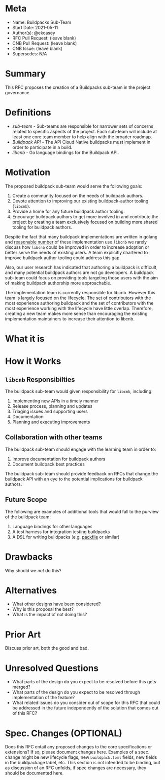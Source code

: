 # Meta
[meta]: #meta
- Name: Buildpacks Sub-Team
- Start Date: 2021-05-11
- Author(s): @ekcasey
- RFC Pull Request: (leave blank)
- CNB Pull Request: (leave blank)
- CNB Issue: (leave blank)
- Supersedes: N/A

# Summary
[summary]: #summary

This RFC proposes the creation of a Buildpacks sub-team in the project governance.

# Definitions
[definitions]: #definitions

- *sub-team* - Sub-teams are responsible for narrower sets of concerns related to specific aspects of the project. Each sub-team will include at least one core team member to help align with the broader roadmap.
- *Buildpack API* - The API Cloud Native buildpacks must implement in order to participate in a build.
- *libcnb* - Go language bindings for the Buildpack API.

# Motivation
[motivation]: #motivation

The proposed buildpack sub-team would serve the following goals:
1. Create a community focused on the needs of buildpack authors.
2. Devote attention to improving our existing buildpack-author tooling (`libcnb`).
3. Provide a home for any future buildpack author tooling.
4. Encourage buildpack authors to get more involved in and contribute the project by creating a team exclusively focused on building more shared tooling for buildpack authors.

Despite the fact that many buildpack implementations are written in golang and [reasonable number](https://pkg.go.dev/github.com/buildpacks/libcnb?tab=importedby) of these implementation use `libcnb` we rarely discuss how `libcnb` could be improved in order to increase adoption or better serve the needs of existing users. A team explicitly chartered to improve buildpack author tooling could address this gap.

Also, our user research has indicated that authoring a buildpack is difficult, and many potential buildpack authors are not go developers. A buildpack sub-team could focus on providing tools targeting those users with the aim of making buildpack authorship more approachable.

The implementation team is currently responsible for libcnb. However this team is largely focused on the lifecycle. The set of contributors with the most experience authoring buildpack and the set of contributors with the most experience working with the lifecycle have little overlap. Therefore, creating a new team makes more sense than encouraging the existing implementation maintainers to increase their attention to libcnb.

# What it is
[what-it-is]: #what-it-is



# How it Works
[how-it-works]: #how-it-works

## `libcnb` Responsibilties
The buildpack sub-team would given responsibility for `libcnb`, including:
1. Implementing new APIs in a timely manner
2. Release process, planning and updates
3. Triaging issues and supporting users
4. Documentation
5. Planning and executing improvements

## Collaboration with other teams
The buildpack sub-team should engage with the learning team in order to:
 1. Improve documentation for buildpack authors
 2. Document buildpack best practices

The buildpack sub-team should provide feedback on RFCs that change the buildpack API with an eye to the potential implications for buildpack authors.

## Future Scope
The following are examples of additional tools that would fall to the purview of the buildpack team:
1. Language bindings for other languages
2. A test harness for integration testing buildpacks
3. A DSL for writing buildpacks (e.g. [packfile](https://github.com/sclevine/packfile) or similar)

# Drawbacks
[drawbacks]: #drawbacks

Why should we *not* do this?

# Alternatives
[alternatives]: #alternatives

- What other designs have been considered?
- Why is this proposal the best?
- What is the impact of not doing this?

# Prior Art
[prior-art]: #prior-art

Discuss prior art, both the good and bad.

# Unresolved Questions
[unresolved-questions]: #unresolved-questions

- What parts of the design do you expect to be resolved before this gets merged?
- What parts of the design do you expect to be resolved through implementation of the feature?
- What related issues do you consider out of scope for this RFC that could be addressed in the future independently of the solution that comes out of this RFC?

# Spec. Changes (OPTIONAL)
[spec-changes]: #spec-changes
Does this RFC entail any proposed changes to the core specifications or extensions? If so, please document changes here.
Examples of a spec. change might be new lifecycle flags, new `buildpack.toml` fields, new fields in the buildpackage label, etc.
This section is not intended to be binding, but as discussion of an RFC unfolds, if spec changes are necessary, they should be documented here.
